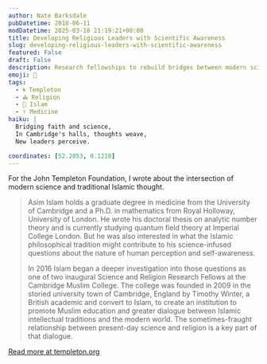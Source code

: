 ```yaml
---
author: Nate Barksdale
pubDatetime: 2018-06-11
modDatetime: 2025-03-18 21:19:21+00:00
title: Developing Religious Leaders with Scientific Awareness
slug: developing-religious-leaders-with-scientific-awareness
featured: False
draft: False
description: Research fellowships to rebuild bridges between modern science and Islamic thought
emoji: 🕌
tags:
  - 🌀 Templeton
  - ⛪ Religion
  - 🌙 Islam
  - ⚕️ Medicine
haiku: |
  Bridging faith and science,  
  In Cambridge's halls, thoughts weave,  
  New leaders perceive.

coordinates: [52.2053, 0.1218]
---
```


For the John Templeton Foundation, I wrote about the intersection of modern science and traditional Islamic thought.

> Asim Islam holds a graduate degree in medicine from the University of Cambridge and a Ph.D. in mathematics from Royal Holloway, University of London. He wrote his doctoral thesis on analytic number theory and is currently studying quantum field theory at Imperial College London. But he was also interested in what the Islamic philosophical tradition might contribute to his science-infused questions about the nature of human perception and self-awareness.
>
> In 2016 Islam began a deeper investigation into those questions as one of two inaugural Science and Religion Research Fellows at the Cambridge Muslim College. The college was founded in 2009 in the storied university town of Cambridge, England by Timothy Winter, a British academic and convert to Islam, to create an institution to promote Muslim education and greater dialogue between Islamic intellectual traditions and the modern world. The sometimes-fraught relationship between present-day science and religion is a key part of that dialogue.

[Read more at templeton.org](https://www.templeton.org/grant/developing-religious-leaders-with-scientific-awareness)
